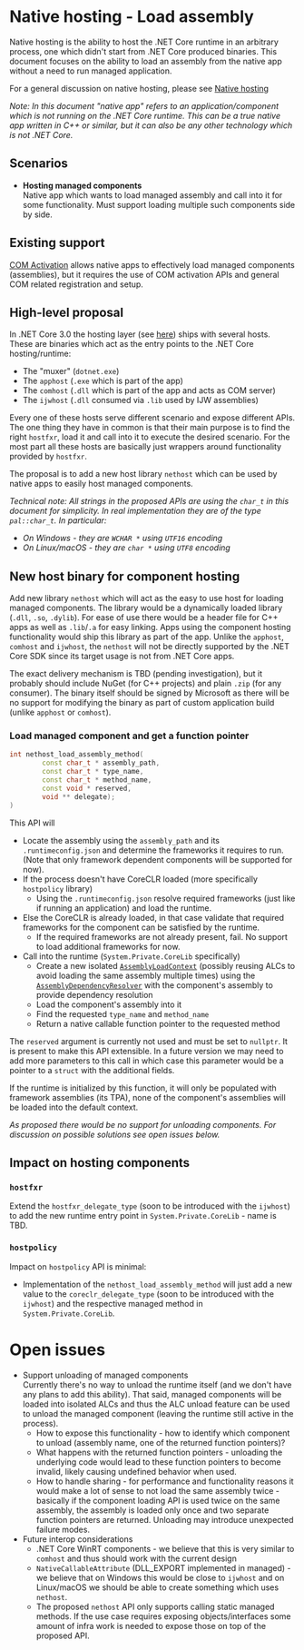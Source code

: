 # Native hosting - Load assembly

Native hosting is the ability to host the .NET Core runtime in an arbitrary process, one which didn't start from .NET Core produced binaries. This document focuses on the ability to load an assembly from the native app without a need to run managed application.

For a general discussion on native hosting, please see [Native hosting](native-hosting.md)

*Note: In this document "native app" refers to an application/component which is not running on the .NET Core runtime. This can be a true native app written in C++ or similar, but it can also be any other technology which is not .NET Core.*


## Scenarios
* **Hosting managed components**  
Native app which wants to load managed assembly and call into it for some functionality. Must support loading multiple such components side by side.


## Existing support
[COM Activation](COM-activation.md) allows native apps to effectively load managed components (assemblies), but it requires the use of COM activation APIs and general COM related registration and setup.


## High-level proposal
In .NET Core 3.0 the hosting layer (see [here](https://github.com/dotnet/core-setup/blob/master/Documentation/design-docs/host-components.md)) ships with several hosts. These are binaries which act as the entry points to the .NET Core hosting/runtime:
* The "muxer" (`dotnet.exe`)
* The `apphost` (`.exe` which is part of the app)
* The `comhost` (`.dll` which is part of the app and acts as COM server)
* The `ijwhost` (`.dll` consumed via `.lib` used by IJW assemblies)

Every one of these hosts serve different scenario and expose different APIs. The one thing they have in common is that their main purpose is to find the right `hostfxr`, load it and call into it to execute the desired scenario. For the most part all these hosts are basically just wrappers around functionality provided by `hostfxr`.

The proposal is to add a new host library `nethost` which can be used by native apps to easily host managed components.

*Technical note: All strings in the proposed APIs are using the `char_t` in this document for simplicity. In real implementation they are of the type `pal::char_t`. In particular:*
* *On Windows - they are `WCHAR *` using `UTF16` encoding*
* *On Linux/macOS - they are `char *` using `UTF8` encoding*


## New host binary for component hosting
Add new library `nethost` which will act as the easy to use host for loading managed components.
The library would be a dynamically loaded library (`.dll`, `.so`, `.dylib`). For ease of use there would be a header file for C++ apps as well as `.lib`/`.a` for easy linking.
Apps using the component hosting functionality would ship this library as part of the app. Unlike the `apphost`, `comhost` and `ijwhost`, the `nethost` will not be directly supported by the .NET Core SDK since its target usage is not from .NET Core apps.

The exact delivery mechanism is TBD (pending investigation), but it probably should include NuGet (for C++ projects) and plain `.zip` (for any consumer). The binary itself should be signed by Microsoft as there will be no support for modifying the binary as part of custom application build (unlike `apphost` or `comhost`).

### Load managed component and get a function pointer
``` C++
int nethost_load_assembly_method(
        const char_t * assembly_path,
        const char_t * type_name,
        const char_t * method_name,
        const void * reserved,
        void ** delegate);
)
```
This API will
* Locate the assembly using the `assembly_path` and its `.runtimeconfig.json` and determine the frameworks it requires to run. (Note that only framework dependent components will be supported for now).
* If the process doesn't have CoreCLR loaded (more specifically `hostpolicy` library)
  * Using the `.runtimeconfig.json` resolve required frameworks (just like if running an application) and load the runtime.
* Else the CoreCLR is already loaded, in that case validate that required frameworks for the component can be satisfied by the runtime.
  * If the required frameworks are not already present, fail. No support to load additional frameworks for now.
* Call into the runtime (`System.Private.CoreLib` specifically)
  * Create a new isolated [`AssemblyLoadContext`](https://docs.microsoft.com/en-us/dotnet/api/system.runtime.loader.assemblyloadcontext?view=netcore-3.0) (possibly reusing ALCs to avoid loading the same assembly multiple times) using the [`AssemblyDependencyResolver`](https://docs.microsoft.com/en-us/dotnet/api/system.runtime.loader.assemblydependencyresolver?view=netcore-3.0) with the component's assembly to provide dependency resolution
  * Load the component's assembly into it
  * Find the requested `type_name` and `method_name`
  * Return a native callable function pointer to the requested method

The `reserved` argument is currently not used and must be set to `nullptr`. It is present to make this API extensible. In a future version we may need to add more parameters to this call in which case this parameter would be a pointer to a `struct` with the additional fields.

If the runtime is initialized by this function, it will only be populated with framework assemblies (its TPA), none of the component's assemblies will be loaded into the default context.

*As proposed there would be no support for unloading components. For discussion on possible solutions see open issues below.*


## Impact on hosting components

### `hostfxr`
Extend the `hostfxr_delegate_type` (soon to be introduced with the `ijwhost`) to add the new runtime entry point in `System.Private.CoreLib` - name is TBD.

### `hostpolicy`
Impact on `hostpolicy` API is minimal:
* Implementation of the `nethost_load_assembly_method` will just add a new value to the `coreclr_delegate_type` (soon to be introduced with the `ijwhost`) and the respective managed method in `System.Private.CoreLib`.

# Open issues
* Support unloading of managed components  
Currently there's no way to unload the runtime itself (and we don't have any plans to add this ability). That said, managed components will be loaded into isolated ALCs and thus the ALC unload feature can be used to unload the managed component (leaving the runtime still active in the process).
  * How to expose this functionality - how to identify which component to unload (assembly name, one of the returned function pointers)?
  * What happens with the returned function pointers - unloading the underlying code would lead to these function pointers to become invalid, likely causing undefined behavior when used.
  * How to handle sharing - for performance and functionality reasons it would make a lot of sense to not load the same assembly twice - basically if the component loading API is used twice on the same assembly, the assembly is loaded only once and two separate function pointers are returned. Unloading may introduce unexpected failure modes.
* Future interop considerations
  * .NET Core WinRT components - we believe that this is very similar to `comhost` and thus should work with the current design
  * `NativeCallableAttribute` (DLL_EXPORT implemented in managed) - we believe that on Windows this would be close to `ijwhost` and on Linux/macOS we should be able to create something which uses `nethost`.
  * The proposed `nethost` API only supports calling static managed methods. If the use case requires exposing objects/interfaces some amount of infra work is needed to expose those on top of the proposed API.
